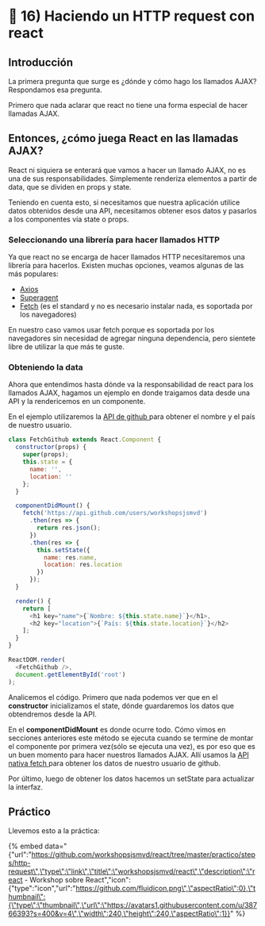 # 🦍 16\) Haciendo un HTTP request con react

## Introducción

La primera pregunta que surge es ¿dónde y cómo hago los llamados AJAX? Respondamos esa pregunta.

Primero que nada aclarar que react no tiene una forma especial de hacer llamadas AJAX.

## Entonces, ¿cómo juega React en las llamadas AJAX?

React ni siquiera se enterará que vamos a hacer un llamado AJAX, no es una de sus responsabilidades. Simplemente renderiza elementos a partir de data, que se dividen en props y state.

Teniendo en cuenta esto, si necesitamos que nuestra aplicación utilice datos obtenidos desde una API, necesitamos obtener esos datos y pasarlos a los componentes vía state o props.

### Seleccionando una librería para hacer llamados HTTP

Ya que react no se encarga de hacer llamados HTTP necesitaremos una librería para hacerlos. Existen muchas opciones, veamos algunas de las más populares:

* [Axios](https://github.com/axios/axios) 
* [Superagent](https://github.com/visionmedia/superagent)
* [Fetch](https://github.com/github/fetch) \(es el standard y no es necesario instalar nada, es soportada por los navegadores\)

En nuestro caso vamos usar fetch porque es soportada por los navegadores sin necesidad de agregar ninguna dependencia, pero sientete libre de utilizar la que más te guste.

###  Obteniendo la data

Ahora que entendimos hasta dónde va la responsabilidad de react para los llamados AJAX, hagamos un ejemplo en donde traigamos data desde una API y la rendericemos en un componente.

En el ejemplo utilizaremos la [API de github ](https://developer.github.com/v3/search/)para obtener el nombre y el país de nuestro usuario.

```javascript
class FetchGithub extends React.Component {
  constructor(props) {
    super(props);
    this.state = {
      name: '',
      location: ''
    };
  }

  componentDidMount() {
    fetch('https://api.github.com/users/workshopsjsmvd')
      .then(res => {
        return res.json();
      })
      .then(res => {
        this.setState({
          name: res.name,
          location: res.location
        })
      });
  }

  render() {
    return [
      <h1 key="name">{`Nombre: ${this.state.name}`}</h1>,
      <h2 key="location">{`País: ${this.state.location}`}</h2>
    ];
  }
}

ReactDOM.render(
  <FetchGithub />,
  document.getElementById('root')
);
```

Analicemos el código. Primero que nada podemos ver que en el **constructor** inicializamos el state, dónde guardaremos los datos que obtendremos desde la API.

En el **componentDidMount** es donde ocurre todo. Cómo vimos en secciones anteriores este método se ejecuta cuando se termine de montar el componente por primera vez\(sólo se ejecuta una vez\), es por eso que es un buen momento para hacer nuestros llamados AJAX. Allí usamos la [API nativa fetch ](https://developer.mozilla.org/es/docs/Web/API/Fetch_API)para obtener los datos de nuestro usuario de github.

Por último, luego de obtener los datos hacemos un setState para actualizar la interfaz.

## Práctico

Llevemos esto a la práctica:

{% embed data="{\"url\":\"https://github.com/workshopsjsmvd/react/tree/master/practico/steps/http-request\",\"type\":\"link\",\"title\":\"workshopsjsmvd/react\",\"description\":\"react - Workshop sobre React\",\"icon\":{\"type\":\"icon\",\"url\":\"https://github.com/fluidicon.png\",\"aspectRatio\":0},\"thumbnail\":{\"type\":\"thumbnail\",\"url\":\"https://avatars1.githubusercontent.com/u/38766393?s=400&v=4\",\"width\":240,\"height\":240,\"aspectRatio\":1}}" %}







